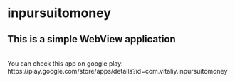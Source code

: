 # inpursuitomoney
<h2>This is a simple WebView application</h2>
<br>
You can check this app on google play: https://play.google.com/store/apps/details?id=com.vitaliy.inpursuitomoney
